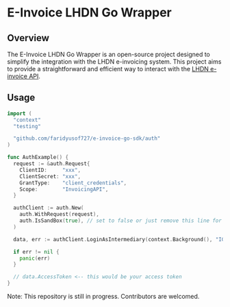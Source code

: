 # E-Invoice LHDN Go Wrapper

## Overview

The E-Invoice LHDN Go Wrapper is an open-source project designed to simplify the integration with the LHDN e-invoicing system. This project aims to provide a straightforward and efficient way to interact with the [LHDN e-invoice API](https://sdk.myinvois.hasil.gov.my/api/).

## Usage

```go
import (
  "context"
  "testing"

  "github.com/faridyusof727/e-invoice-go-sdk/auth"
)

func AuthExample() {
  request := &auth.Request{
    ClientID:     "xxx",
    ClientSecret: "xxx",
    GrantType:    "client_credentials",
    Scope:        "InvoicingAPI",
  }

  authClient := auth.New(
    auth.WithRequest(request),
    auth.IsSandBox(true), // set to false or just remove this line for prod
  )

  data, err := authClient.LoginAsIntermediary(context.Background(), "IGXXXXXXXXXXXX")

  if err != nil {
    panic(err)
  }

  // data.AccessToken <-- this would be your access token
}
```

Note: This repository is still in progress. Contributors are welcomed.
